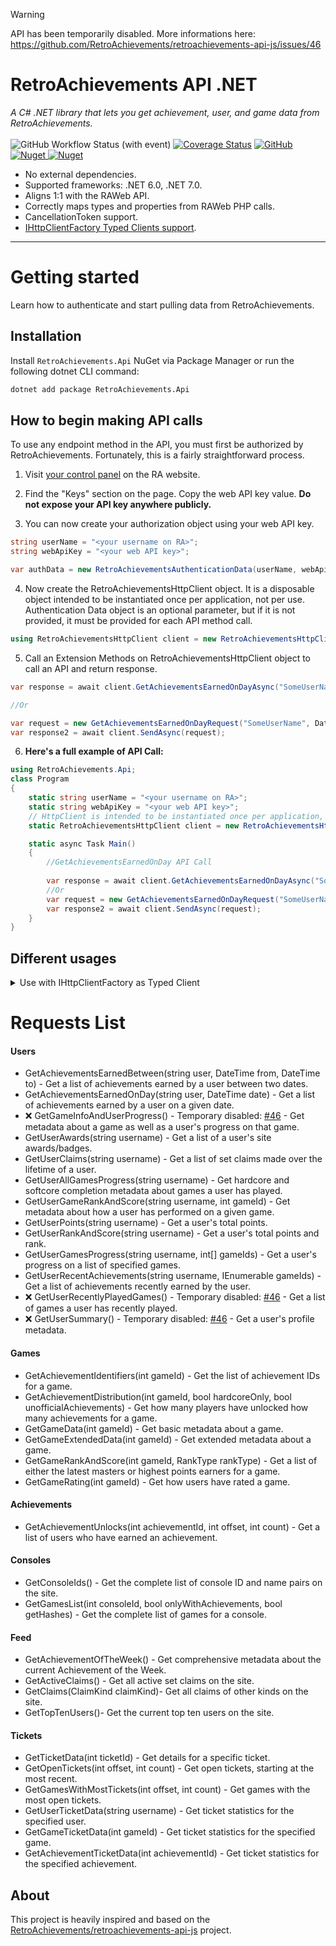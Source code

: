> [!WARNING]  
> API has been temporarily disabled. More informations here: https://github.com/RetroAchievements/retroachievements-api-js/issues/46

# RetroAchievements API .NET

_A C# .NET library that lets you get achievement, user, and game data from RetroAchievements._
<br><br>
![GitHub Workflow Status (with event)](https://img.shields.io/github/actions/workflow/status/KrystianLesniak/retroachievements-api-net/publish.yml?label=verification)
[![Coverage Status](https://coveralls.io/repos/github/KrystianLesniak/retroachievements-api-net/badge.svg?service=github&kill_cache=1)](https://coveralls.io/github/KrystianLesniak/retroachievements-api-net)
[![GitHub](https://img.shields.io/github/license/KrystianLesniak/retroachievements-api-net)](https://github.com/KrystianLesniak/retroachievements-api-net/blob/main/LICENSE)
[![Nuget](https://img.shields.io/nuget/dt/RetroAchievements.Api) ![Nuget](https://img.shields.io/nuget/vpre/RetroAchievements.Api)](https://www.nuget.org/packages/RetroAchievements.Api/)

* No external dependencies.  
* Supported frameworks: .NET 6.0, .NET 7.0.
* Aligns 1:1 with the RAWeb API.  
* Correctly maps types and properties from RAWeb PHP calls.   
* CancellationToken support.   
* [IHttpClientFactory Typed Clients support](#different-usages).

******

# Getting started

Learn how to authenticate and start pulling data from RetroAchievements.

## Installation

Install `RetroAchievements.Api` NuGet via Package Manager or run the following dotnet CLI command:

```bash
dotnet add package RetroAchievements.Api
```

## How to begin making API calls

To use any endpoint method in the API, you must first be authorized by RetroAchievements. Fortunately, this is a fairly straightforward process.

1. Visit [your control panel](https://retroachievements.org/controlpanel.php) on the RA website.

2. Find the "Keys" section on the page. Copy the web API key value. **Do not expose your API key anywhere publicly.**

3. You can now create your authorization object using your web API key.

```csharp
string userName = "<your username on RA>";
string webApiKey = "<your web API key>";

var authData = new RetroAchievementsAuthenticationData(userName, webApiKey);
```

4. Now create the RetroAchievementsHttpClient object. It is a disposable object intended to be instantiated once per application, not per use.<br> Authentication Data object is an optional parameter, but if it is not provided, it must be provided for each API method call.

```csharp
using RetroAchievementsHttpClient client = new RetroAchievementsHttpClient(authData);
```

5. Call an Extension Methods on RetroAchievementsHttpClient object to call an API and return response.

```csharp
var response = await client.GetAchievementsEarnedOnDayAsync("SomeUserName", DateTime.Now);

//Or

var request = new GetAchievementsEarnedOnDayRequest("SomeUserName", DateTime.Now);
var response2 = await client.SendAsync(request);
```

6. **Here's a full example of API Call:**

```csharp
using RetroAchievements.Api;
class Program
{
    static string userName = "<your username on RA>";
    static string webApiKey = "<your web API key>";
    // HttpClient is intended to be instantiated once per application, rather than per-use. See Remarks.
    static RetroAchievementsHttpClient client = new RetroAchievementsHttpClient(new RetroAchievementsAuthenticationData(userName, webApiKey));

    static async Task Main()
    {
        //GetAchievementsEarnedOnDay API Call
        
        var response = await client.GetAchievementsEarnedOnDayAsync("SomeUserName", DateTime.Now);
        //Or
        var request = new GetAchievementsEarnedOnDayRequest("SomeUserName", DateTime.Now);
        var response2 = await client.SendAsync(request);
    }
}
```


## Different usages

<details>
    <summary>Use with IHttpClientFactory as Typed Client</summary>

.NET documentation about using typed clients in your code can be found [here.](https://learn.microsoft.com/en-us/dotnet/architecture/microservices/implement-resilient-applications/use-httpclientfactory-to-implement-resilient-http-requests#how-to-use-typed-clients-with-ihttpclientfactory)

To register HttpClient in DI container together with authentcation data you can use specified code:
```csharp
builder.Services.AddHttpClient<IRetroAchievementsHttpClient, RetroAchievementsHttpClient>(httpClient =>
{
    var authData = new RetroAchievementsAuthenticationData("Username", "WebApiKey");
    return new RetroAchievementsHttpClient(httpClient, authData);
});
```

After that ```IRetroAchievementsHttpClient``` can be injected into Controllers to be used like [in this example.](src/Examples/RetroAchievements.Api.WebApi/Controllers/RetroAchievementsController.cs)

</details>


# Requests List
#### Users
- GetAchievementsEarnedBetween(string user, DateTime from, DateTime to) - Get a list of achievements earned by a user between two dates.
- GetAchievementsEarnedOnDay(string user, DateTime date) - Get a list of achievements earned by a user on a given date.
- ❌ GetGameInfoAndUserProgress() - Temporary disabled: [#46](https://github.com/RetroAchievements/retroachievements-api-js/issues/46) - Get metadata about a game as well as a user's progress on that game.
- GetUserAwards(string username) - Get a list of a user's site awards/badges.
- GetUserClaims(string username) - Get a list of set claims made over the lifetime of a user.
- GetUserAllGamesProgress(string username) - Get hardcore and softcore completion metadata about games a user has played.
- GetUserGameRankAndScore(string username, int gameId) - Get metadata about how a user has performed on a given game.
- GetUserPoints(string username) - Get a user's total points.
- GetUserRankAndScore(string username) - Get a user's total points and rank.
- GetUserGamesProgress(string username, int[] gameIds) - Get a user's progress on a list of specified games.
- GetUserRecentAchievements(string username, IEnumerable<int> gameIds) - Get a list of achievements recently earned by the user.
- ❌ GetUserRecentlyPlayedGames() - Temporary disabled: [#46](https://github.com/RetroAchievements/retroachievements-api-js/issues/46) - Get a list of games a user has recently played.
- ❌ GetUserSummary() - Temporary disabled: [#46](https://github.com/RetroAchievements/retroachievements-api-js/issues/46) - Get a user's profile metadata. 

#### Games
- GetAchievementIdentifiers(int gameId) - Get the list of achievement IDs for a game.
- GetAchievementDistribution(int gameId, bool hardcoreOnly, bool unofficialAchievements) - Get how many players have unlocked how many achievements for a game.
- GetGameData(int gameId) - Get basic metadata about a game.
- GetGameExtendedData(int gameId) - Get extended metadata about a game.
- GetGameRankAndScore(int gameId, RankType rankType) - Get a list of either the latest masters or highest points earners for a game.
- GetGameRating(int gameId) - Get how users have rated a game.

#### Achievements
- GetAchievementUnlocks(int achievementId, int offset, int count) - Get a list of users who have earned an achievement.

#### Consoles
- GetConsoleIds() - Get the complete list of console ID and name pairs on the site.
- GetGamesList(int consoleId, bool onlyWithAchievements, bool getHashes) - Get the complete list of games for a console.

#### Feed
- GetAchievementOfTheWeek() - Get comprehensive metadata about the current Achievement of the Week.
- GetActiveClaims() - Get all active set claims on the site.
- GetClaims(ClaimKind claimKind)- Get all claims of other kinds on the site.
- GetTopTenUsers()-  Get the current top ten users on the site.

#### Tickets
- GetTicketData(int ticketId) - Get details for a specific ticket.
- GetOpenTickets(int offset, int count) - Get open tickets, starting at the most recent.
- GetGamesWithMostTickets(int offset, int count) - Get games with the most open tickets.
- GetUserTicketData(string username) -  Get ticket statistics for the specified user.
- GetGameTicketData(int gameId) -  Get ticket statistics for the specified game.
- GetAchievementTicketData(int achievementId) -  Get ticket statistics for the specified achievement.


## About
This project is heavily inspired and based on the [RetroAchievements/retroachievements-api-js](https://github.com/RetroAchievements/retroachievements-api-js) project.
